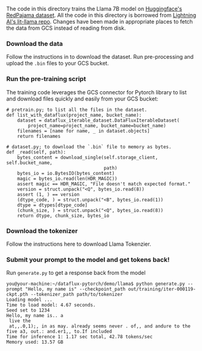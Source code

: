 The code in this directory trains the Llama 7B model on [Huggingface's RedPajama dataset](https://huggingface.co/datasets/togethercomputer/RedPajama-Data-1T-Sample/tree/main). All the code in this directory is borrowed from [Lightning AI's lit-llama repo](https://github.com/Lightning-AI/lit-llama). Changes have been made in appropriate places to fetch the data from GCS instead of reading from disk.

### Download the data

Follow the instructions in to download the dataset. Run pre-processing and upload the `.bin` files to your GCS bucket.


### Run the pre-training script

The training code leverages the GCS connector for Pytorch library to list and download files quickly and easily from your GCS bucket:

```
# pretrain.py; to list all the files in the dataset.
def list_with_dataflux(project_name, bucket_name):
    dataset = dataflux_iterable_dataset.DataFluxIterableDataset(
        project_name=project_name, bucket_name=bucket_name)
    filenames = [name for name, _ in dataset.objects]
    return filenames

```

```
# dataset.py; to download the `.bin` file to memory as bytes.
def _read(self, path):
    bytes_content = download_single(self.storage_client, self.bucket_name,
                                    path)
    bytes_io = io.BytesIO(bytes_content)
    magic = bytes_io.read(len(HDR_MAGIC))
    assert magic == HDR_MAGIC, "File doesn't match expected format."
    version = struct.unpack("<Q", bytes_io.read(8))
    assert (1, ) == version
    (dtype_code, ) = struct.unpack("<B", bytes_io.read(1))
    dtype = dtypes[dtype_code]
    (chunk_size, ) = struct.unpack("<Q", bytes_io.read(8))
    return dtype, chunk_size, bytes_io
```

### Download the tokenizer

Follow the instructions here to download Llama Tokenzier.

### Submit your prompt to the model and get tokens back!

Run `generate.py` to get a response back from the model

```
you@your-machine:~/dataflux-pytorch/demo/llama$ python generate.py --prompt "Hello, my name is" --checkpoint_path out/training/iter-000119-ckpt.pth --tokenizer_path path/to/tokenizer
Loading model ...
Time to load model: 4.67 seconds.
Seed set to 1234
Hello, my name is.. a
 live the
 at,,.0,1);, in as may. already seems never . of,, and andure to the five a3, out.: and.er1,, to.If included
Time for inference 1: 1.17 sec total, 42.78 tokens/sec
Memory used: 13.57 GB
```

